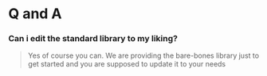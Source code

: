 # Q and A

### Can i edit the standard library to my liking?
> Yes of course you can. We are providing the bare-bones library just to get started and you are supposed to update it to your needs